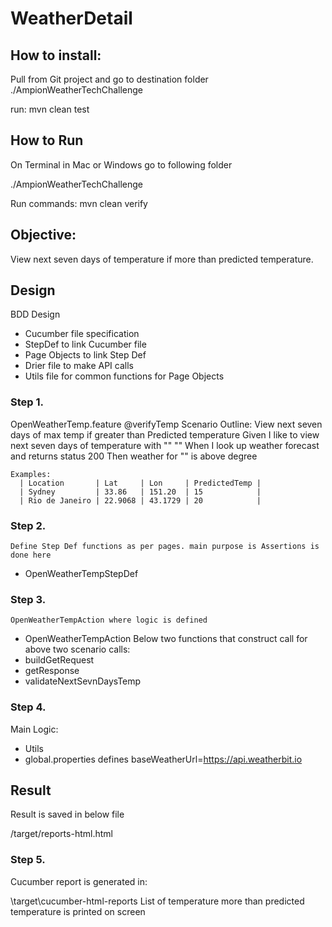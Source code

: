 # WeatherDetail

## How to install:

Pull from Git project and go to destination folder ./AmpionWeatherTechChallenge

run: mvn clean test

## How to Run

On Terminal in Mac or Windows go to following folder

./AmpionWeatherTechChallenge

Run commands: mvn clean verify

## Objective: 

View next seven days of temperature if more than predicted temperature.

## Design
BDD Design
* Cucumber file specification
* StepDef to link Cucumber file 
* Page Objects to link Step Def
* Drier file to make API calls
* Utils file for common functions for Page Objects

### Step 1. 
OpenWeatherTemp.feature
  @verifyTemp
  Scenario Outline: View next seven days of max temp if greater than Predicted temperature
    Given I like to view next seven days of temperature with "<Lat>"  "<Lon>"
    When I look up weather forecast and returns status 200
    Then weather for "<Location>" is above <PredictedTemp> degree

    Examples:
      | Location       | Lat     | Lon     | PredictedTemp |
      | Sydney         | 33.86   | 151.20  | 15            |
      | Rio de Janeiro | 22.9068 | 43.1729 | 20            |
      
### Step 2. 
    Define Step Def functions as per pages. main purpose is Assertions is done here
  *   OpenWeatherTempStepDef

  
### Step 3. 
    OpenWeatherTempAction where logic is defined
* OpenWeatherTempAction
Below two functions that construct call for above two scenario calls:
* buildGetRequest
* getResponse
* validateNextSevnDaysTemp


### Step 4.
Main Logic:
* Utils
* global.properties defines baseWeatherUrl=https://api.weatherbit.io 
## Result
Result is saved in below file

/target/reports-html.html

### Step 5.
Cucumber report is generated in:

\target\cucumber-html-reports
List of temperature more than predicted temperature is printed on screen


 
 